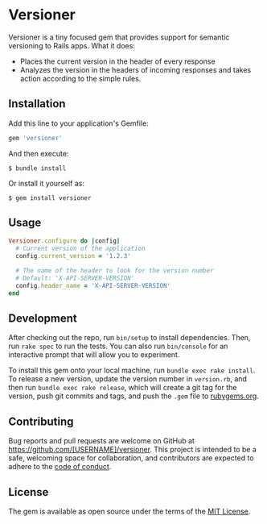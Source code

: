 # Versioner

Versioner is a tiny focused gem that provides support for semantic versioning to Rails apps.
What it does:
- Places the current version in the header of every response
- Analyzes the version in the headers of incoming responses and takes action according to the simple rules.

## Installation

Add this line to your application's Gemfile:

```ruby
gem 'versioner'
```

And then execute:

    $ bundle install

Or install it yourself as:

    $ gem install versioner

## Usage

```ruby
Versioner.configure do |config|
  # Current version of the application
  config.current_version = '1.2.3'

  # The name of the header to look for the version number
  # Default: 'X-API-SERVER-VERSION'
  config.header_name = 'X-API-SERVER-VERSION'
end
```

## Development

After checking out the repo, run `bin/setup` to install dependencies. Then, run `rake spec` to run the tests. You can also run `bin/console` for an interactive prompt that will allow you to experiment.

To install this gem onto your local machine, run `bundle exec rake install`. To release a new version, update the version number in `version.rb`, and then run `bundle exec rake release`, which will create a git tag for the version, push git commits and tags, and push the `.gem` file to [rubygems.org](https://rubygems.org).

## Contributing

Bug reports and pull requests are welcome on GitHub at https://github.com/[USERNAME]/versioner. This project is intended to be a safe, welcoming space for collaboration, and contributors are expected to adhere to the [code of conduct](https://github.com/[USERNAME]/versioner/blob/master/CODE_OF_CONDUCT.md).


## License

The gem is available as open source under the terms of the [MIT License](https://opensource.org/licenses/MIT).
